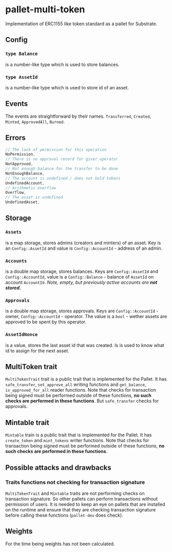 # pallet-multi-token
Implementation of ERC1155 like token standard as a pallet for Substrate.

## Config
### `type Balance` 
is a number-like type which is used to store balances.
  
### `type AssetId` 
is a number-like type which is used to store id of an asset.

## Events
The events are straightforward by their names. `Transferred`, `Created`, `Minted`, `ApprovedAll`, `Burned`.

## Errors
```rust
// The lack of permission for this operation
NoPermission,
// There is no approval record for giver operator
NotApproved,
// Not enough balance for the transfer to be done
NotEnoughBalance,
// The account is undefined / does not hold tokens
UndefinedAccount,
// Arithmetic overflow
Overflow,
// The asset is undefined
UndefinedAsset,
```

## Storage
### `Assets`
is a map storage, stores admins (creators and minters) of an asset. Key is an `Config::AssetId` and value is `Config::AccountId` - address of an admin.

### `Accounts`
is a double map storage, stores balances. Keys are `Config::AssetId` and `Config::AccountId`, value is a `Config::Balance` - balance of `AssetId` on account `AccountId`. _Note, empty, but previously active accounts are **not stored.**_

### `Approvals`
is a double map storage, stores approvals. Keys are `Config::AccountId` - owner, `Config::AccountId` - operator. The value is a `bool` - wether assets are approved to be spent by this operator.

### `AssetIdNonce`
is a value, stores the last asset id that was created. Is is used to know what id to assign for the next asset.

## MultiToken trait
`MultiTokenTrait` trait is a public trait that is implemented for the Pallet. It has `safe_transfer`, `set_approve_all` writing functions and `get_balance`, `is_approved_for_all` reader functions. Note that checks for transaction being signed must be performed outside of these functions, __no such checks are performed in these functions__. But `safe_transfer` checks for approvals.

## Mintable trait
`Mintable` train is a public trait that is implemented for the Pallet. It has `create_token` and `mint_tokens` writer functions. Note that checks for transaction being signed must be performed outside of these functions, __no such checks are performed in these functions__.

## Possible attacks and drawbacks
### Traits functions not checking for transaction signature
`MultiTokenTrait` and `Mintable` traits are not performing checks on transaction signature. So other pallets can perform transactions without permission of users. It is needed to keep an eye on pallets that are installed on the runtime and ensure that they are checking transaction signature before calling these functions (`pallet-dex` does check).

## Weights
For the time being weights has not been calculated.